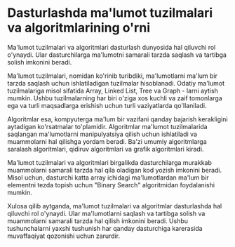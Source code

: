 # Dasturlashda ma'lumot tuzilmalari va algoritmlarining o'rni

Ma'lumot tuzilmalari va algoritmlari dasturlash dunyosida hal qiluvchi rol o'ynaydi. Ular dasturchilarga ma'lumotni samarali tarzda saqlash va tartibga solish imkonini beradi.

Ma'lumot tuzilmalari, nomidan ko'rinib turibdiki, ma'lumotlarni ma'lum bir tarzda saqlash uchun ishlatiladigan tuzilmalar hisoblanadi. Odatiy ma'lumot tuzilmalariga misol sifatida Array, Linked List, Tree va Graph - larni aytish mumkin. Ushbu tuzilmalarning har biri o'ziga xos kuchli va zaif tomonlarga ega va turli maqsadlarga erishish uchun turli vaziyatlarda qo'llaniladi.

Algoritmlar esa, kompyuterga ma'lum bir vazifani qanday bajarish kerakligini aytadigan ko'rsatmalar to'plamidir. Algoritmlar ma'lumot tuzilmalarida saqlangan ma'lumotlarni manipulyatsiya qilish uchun ishlatiladi va muammolarni hal qilishga yordam beradi. Ba'zi umumiy algoritmlarga saralash algoritmlari, qidiruv algoritmlari va grafik algoritmlari kiradi.

Ma'lumot tuzilmalari va algoritmlari birgalikda dasturchilarga murakkab muammolarni samarali tarzda hal qila oladigan kod yozish imkonini beradi. Misol uchun, dasturchi katta array ichidagi ma'lumotlardan ma'lum bir elementni tezda topish uchun "Binary Search" algoritmidan foydalanishi mumkin.

Xulosa qilib aytganda, ma'lumot tuzilmalari va algoritmlar dasturlashda hal qiluvchi rol o'ynaydi. Ular ma'lumotlarni saqlash va tartibga solish va muammolarni samarali tarzda hal qilish imkonini beradi. Ushbu tushunchalarni yaxshi tushunish har qanday dasturchiga karerasida muvaffaqiyat qozonishi uchun zarurdir.